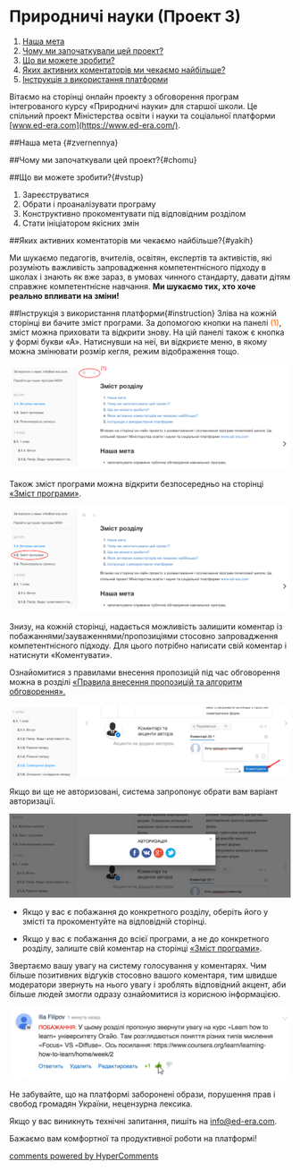 <div id="hypercomments_widget" class="js-hypercomments-widget invisible"></div>

# Природничі науки (Проект 3)

1. [Наша мета](#zvernennya)
2. [Чому ми започаткували цей проект?](#chomu)
3. [Що ви можете зробити?](#vstup)
4. [Яких активних коментаторів ми чекаємо найбільше?](#yakih)
5. [Інструкція з використання платформи](#instruction)


Вітаємо на сторінці  онлайн проекту з обговорення програм інтегрованого курсу «Природничі науки» для старшої школи. Це спільний проект Міністерства освіти і науки та соціальної платформи [www.ed-era.com](https://www.ed-era.com/).   

##Наша мета  {#zvernennya}

##Чому ми започаткували цей проект?{#chomu} 

##Що ви можете зробити?{#vstup}
<ol>
<li>Зареєструватися</li>
<li>Обрати і проаналізувати програму</li>     
<li>Конструктивно прокоментувати під відповідним розділом</li>  
<li>Стати ініціатором якісних змін</li></ol>

##Яких активних коментаторів ми чекаємо найбільше?{#yakih}

Ми шукаємо педагогів, вчителів, освітян, експертів та активістів, які розуміють важливість запровадження компетентнісного підходу в школах і знають як вже зараз, в умовах чинного стандарту, давати дітям справжнє компетентнісне навчання. <b>Ми шукаємо тих, хто хоче реально впливати на зміни!</b><br> 

##Інструкція з використання платформи{#instruction}
Зліва на кожній сторінці ви бачите зміст програми. За допомогою кнопки на панелі <span style="color: #ff6600;">(1)</span>, 
зміст можна приховати та відкрити знову. На цій панелі також є кнопка у формі букви «А». Натиснувши на неї, ви відкриєте меню, в якому можна змінювати розмір кегля, режим відображення тощо.

![Коментування](0/1.jpg) 

Також зміст програми можна відкрити безпосередньо на сторінці <a href="./zmist.html">«Зміст програми»</a>.

![Коментування](0/2.jpg) 

Знизу, на кожній сторінці, надається можливість залишити коментар із побажаннями/зауваженнями/пропозиціями стосовно запровадження компетентнісного підходу. Для цього потрібно написати свій коментар і натиснути «Коментувати».

Ознайомитися з правилами внесення пропозицій під час обговорення можна в розділі <a href="./pravyla.html">«Правила внесення пропозицій та алгоритм обговорення».</a>

![Коментування](0/3.jpg) 

Якщо ви ще не авторизовані, система запропонує обрати вам варіант авторизації.

![Коментування](0/4.jpg) 

- Якщо у вас є побажання до конкретного розділу, оберіть його у змісті та прокоментуйте на відповідній  сторінці. 

- Якщо у вас є побажання до всієї програми, а не до конкретного розділу, залиште свій коментар на сторінці <a href="./zmist.html">«Зміст програми»</a>.

Звертаємо вашу увагу на систему голосування у коментарях. Чим більше позитивних відгуків стосовно вашого коментаря, тим швидше модератори звернуть на нього увагу і зроблять відповідний акцент, аби більше людей змогли одразу ознайомитися із корисною інформацією.

![Коментування](0/5.png) 

Не забувайте, що на платформі заборонені образи, порушення прав і свобод громадян України, нецензурна лексика.

Якщо у вас виникнуть технічні запитання, пишіть на <a href="mailto:info@ed-era.com">info@ed-era.com</a>. 

Бажаємо вам комфортної та продуктивної роботи на платформі!

<div class="js-hypercomments-container">
<a href="http://hypercomments.com" class="hc-link" title="comments widget">comments powered by HyperComments</a>
</div>